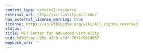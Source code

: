 ```yaml
---
content_type: external-resource
external_url: http://virtuality.mit.edu/
has_external_license_warning: true
license: https://en.wikipedia.org/wiki/All_rights_reserved
status: ''
title: MIT Center for Advanced Virtuality
uid: 589d2cac-db5e-43b9-a9df-7031f561d857
wayback_url: ''
---
```

